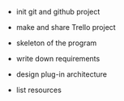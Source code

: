 - init git and github project
- make and share Trello project

- skeleton of the program
- write down requirements
- design plug-in architecture
- list resources

